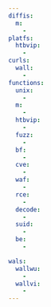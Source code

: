 ```yaml
---
diffis:
  m:
    -
platfs:
  htbvip:
    -
curls:
  wall:
    -
functions:
  unix:
    -
  m:
    -
  htbvip:
    -
  fuzz:
    -
  bf:
    -
  cve:
    -
  waf:
    -
  rce:
    -
  decode:
    -
  suid:
    -
  be:
    -

wals:
  wallwu:
    -
  wallvi:
    -
---
```


